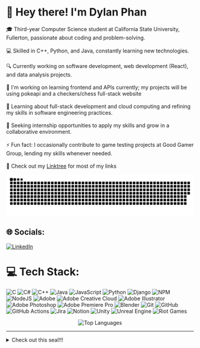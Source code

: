 # 👋 Hey there! I'm Dylan Phan<br>
🎓 Third-year Computer Science student at California State University, Fullerton, passionate about coding and problem-solving.</br><br>💻 Skilled in C++, Python, and Java, constantly learning new technologies.</br><br>🔍 Currently working on software development, web development (React), and data analysis projects.</br><br>🔭 I'm working on learning frontend and APIs currently; my projects will be using pokeapi and a checkers/chess full-stack website </br><br>🌱 Learning about full-stack development and cloud computing and refining my skills in software engineering practices.</br><br>🚀 Seeking internship opportunities to apply my skills and grow in a collaborative environment.</br><br>⚡ Fun fact: I occasionally contribute to game testing projects at Good Gamer Group, lending my skills whenever needed.</br><br>🔗 Check out my [Linktree](https://linktr.ee/Wocked61) for most of my links</br>

<picture>
  <source media="(prefers-color-scheme: dark)" srcset="https://raw.githubusercontent.com/Wocked61/Wocked61/output/github-snake-dark.svg" />
  <source media="(prefers-color-scheme: light)" srcset="https://raw.githubusercontent.com/Wocked61/Wocked61/output/github-snake.svg" />
  <img alt="github-snake" src="https://raw.githubusercontent.com/Wocked61/Wocked61/output/github-snake.svg" />
</picture>

## 🌐 Socials:
[![LinkedIn](https://img.shields.io/badge/LinkedIn-%230077B5.svg?logo=linkedin&logoColor=white)](https://www.linkedin.com/in/dylan-phan88) 

# 💻 Tech Stack:
![C](https://img.shields.io/badge/c-%2300599C.svg?style=for-the-badge&logo=c&logoColor=white) ![C#](https://img.shields.io/badge/c%23-%23239120.svg?style=for-the-badge&logo=csharp&logoColor=white) ![C++](https://img.shields.io/badge/c++-%2300599C.svg?style=for-the-badge&logo=c%2B%2B&logoColor=white) ![Java](https://img.shields.io/badge/java-%23ED8B00.svg?style=for-the-badge&logo=openjdk&logoColor=white) ![JavaScript](https://img.shields.io/badge/javascript-%23323330.svg?style=for-the-badge&logo=javascript&logoColor=%23F7DF1E) ![Python](https://img.shields.io/badge/python-3670A0?style=for-the-badge&logo=python&logoColor=ffdd54) ![Django](https://img.shields.io/badge/django-%23092E20.svg?style=for-the-badge&logo=django&logoColor=white) ![NPM](https://img.shields.io/badge/NPM-%23CB3837.svg?style=for-the-badge&logo=npm&logoColor=white) ![NodeJS](https://img.shields.io/badge/node.js-6DA55F?style=for-the-badge&logo=node.js&logoColor=white) ![Adobe](https://img.shields.io/badge/adobe-%23FF0000.svg?style=for-the-badge&logo=adobe&logoColor=white) ![Adobe Creative Cloud](https://img.shields.io/badge/Adobe%20Creative%20Cloud-DA1F26.svg?style=for-the-badge&logo=Adobe%20Creative%20Cloud&logoColor=white) ![Adobe Illustrator](https://img.shields.io/badge/adobe%20illustrator-%23FF9A00.svg?style=for-the-badge&logo=adobe%20illustrator&logoColor=white) ![Adobe Photoshop](https://img.shields.io/badge/adobe%20photoshop-%2331A8FF.svg?style=for-the-badge&logo=adobe%20photoshop&logoColor=white) ![Adobe Premiere Pro](https://img.shields.io/badge/Adobe%20Premiere%20Pro-9999FF.svg?style=for-the-badge&logo=Adobe%20Premiere%20Pro&logoColor=white) ![Blender](https://img.shields.io/badge/blender-%23F5792A.svg?style=for-the-badge&logo=blender&logoColor=white) ![Git](https://img.shields.io/badge/git-%23F05033.svg?style=for-the-badge&logo=git&logoColor=white) ![GitHub](https://img.shields.io/badge/github-%23121011.svg?style=for-the-badge&logo=github&logoColor=white) ![GitHub Actions](https://img.shields.io/badge/github%20actions-%232671E5.svg?style=for-the-badge&logo=githubactions&logoColor=white) ![Jira](https://img.shields.io/badge/jira-%230A0FFF.svg?style=for-the-badge&logo=jira&logoColor=white) ![Notion](https://img.shields.io/badge/Notion-%23000000.svg?style=for-the-badge&logo=notion&logoColor=white) ![Unity](https://img.shields.io/badge/unity-%23000000.svg?style=for-the-badge&logo=unity&logoColor=white) ![Unreal Engine](https://img.shields.io/badge/unrealengine-%23313131.svg?style=for-the-badge&logo=unrealengine&logoColor=white) ![Riot Games](https://img.shields.io/badge/riotgames-D32936.svg?style=for-the-badge&logo=riotgames&logoColor=white)


<p align="center">
  <img src="https://github-readme-stats.vercel.app/api/top-langs/?username=Wocked61&theme=aura&hide_border=true&include_all_commits=false&count_private=false&layout=compact" alt="Top Languages">
  <br>
  <a href="https://visitcount.itsvg.in">
  </a>
</p>

---

<details>
<summary>Check out this seal!!!</summary>
<p align="center">
  <img src="https://preview.redd.it/seal-money-spread-v0-q8t4plakx8ge1.png?auto=webp&s=5a701982f33fea1c0a50c580e17c9ad3e1f4dbcc" width="500" height="500">
</p>

</details>
